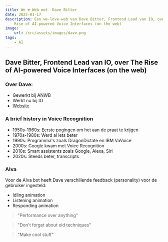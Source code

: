 ```yaml
---
title: We ❤️ Web met  Dave Bitter
date: 2025-01-17
description: Een we-love-web van Dave Bitter, Frontend Lead van IO, over The
    Rise of AI-powered Voice Interfaces (on the web)
image:
    url: /src/assets/images/dave.png
tags:
    - AI
---
```


## Dave Bitter, Frontend Lead van IO, over The Rise of AI-powered Voice Interfaces (on the web)

### Over Dave:

- Gewerkt bij ANWB
- Werkt nu bij IO
- [Website](https://www.davebitter.com/)

### A brief history in Voice Recognition

- 1950s-1960s: Eerste pogingen om het aan de praat te krijgen
- 1970s-1980s: Werd al iets beter
- 1990s: Programma's zoals DragonDictate en IBM VaVoice
- 2000s: Google kwam met Voice Recognition
- 2010s: Smart assistents zoals Google, Alexa, Siri
- 2020s: Steeds beter, transcripts

### AIva

Voor de AIva bot heeft Dave verschillende feedback (personality) voor de gebruiker ingesteld:

- Idling animation
- Listening animation
- Responding animation

> "Performance over anything"

> "Don't forget about old techniques"

> "Make cool stuff"
